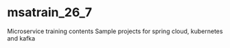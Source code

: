 # msatrain_26_7
Microservice training contents
Sample projects for spring cloud, kubernetes and kafka
